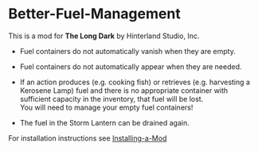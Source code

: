 # Better-Fuel-Management


This is a mod for **The Long Dark** by Hinterland Studio, Inc.


* Fuel containers do not automatically vanish when they are empty.

* Fuel containers do not automatically appear when they are needed.

* If an action produces (e.g. cooking fish) or retrieves (e.g. harvesting a Kerosene Lamp) fuel and there is no appropriate container with sufficient capacity in the inventory, that fuel will be lost.<br />
You will need to manage your empty fuel containers!

* The fuel in the Storm Lantern can be drained again.


For installation instructions see [Installing-a-Mod](https://github.com/WulfMarius/ModComponent/wiki/Installing-a-Mod)
